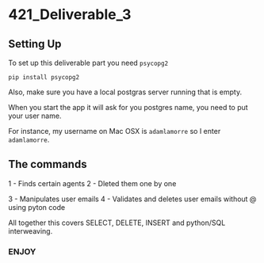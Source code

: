 # 421_Deliverable_3

## Setting Up

To set up this deliverable part you need `psycopg2`

`pip install psycopg2`

Also, make sure you have a local postgras server running that is empty.

When you start the app it will ask for you postgres name, you need to put your user name.

For instance, my username on Mac OSX is `adamlamorre` so I enter `adamlamorre`.

## The commands

1 - Finds certain agents
2 - Dleted them one by one

3 - Manipulates user emails
4 - Validates and deletes user emails without @ using pyton code

All together this covers SELECT, DELETE, INSERT and python/SQL interweaving.

### ENJOY
